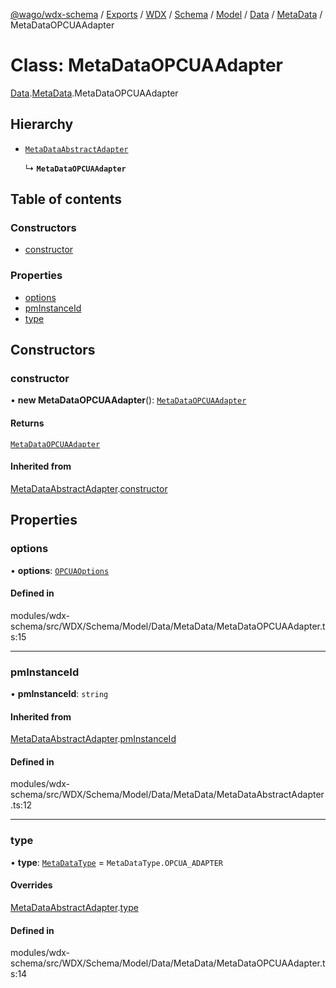 [@wago/wdx-schema](../README.md) / [Exports](../modules.md) / [WDX](../modules/WDX.md) / [Schema](../modules/WDX.Schema.md) / [Model](../modules/WDX.Schema.Model.md) / [Data](../modules/WDX.Schema.Model.Data.md) / [MetaData](../modules/WDX.Schema.Model.Data.MetaData.md) / MetaDataOPCUAAdapter

# Class: MetaDataOPCUAAdapter

[Data](../modules/WDX.Schema.Model.Data.md).[MetaData](../modules/WDX.Schema.Model.Data.MetaData.md).MetaDataOPCUAAdapter

## Hierarchy

- [`MetaDataAbstractAdapter`](WDX.Schema.Model.Data.MetaData.MetaDataAbstractAdapter.md)

  ↳ **`MetaDataOPCUAAdapter`**

## Table of contents

### Constructors

- [constructor](WDX.Schema.Model.Data.MetaData.MetaDataOPCUAAdapter.md#constructor)

### Properties

- [options](WDX.Schema.Model.Data.MetaData.MetaDataOPCUAAdapter.md#options)
- [pmInstanceId](WDX.Schema.Model.Data.MetaData.MetaDataOPCUAAdapter.md#pminstanceid)
- [type](WDX.Schema.Model.Data.MetaData.MetaDataOPCUAAdapter.md#type)

## Constructors

### constructor

• **new MetaDataOPCUAAdapter**(): [`MetaDataOPCUAAdapter`](WDX.Schema.Model.Data.MetaData.MetaDataOPCUAAdapter.md)

#### Returns

[`MetaDataOPCUAAdapter`](WDX.Schema.Model.Data.MetaData.MetaDataOPCUAAdapter.md)

#### Inherited from

[MetaDataAbstractAdapter](WDX.Schema.Model.Data.MetaData.MetaDataAbstractAdapter.md).[constructor](WDX.Schema.Model.Data.MetaData.MetaDataAbstractAdapter.md#constructor)

## Properties

### options

• **options**: [`OPCUAOptions`](WDX.Schema.Model.Instance.DataAdapter.OPCUAOptions.md)

#### Defined in

modules/wdx-schema/src/WDX/Schema/Model/Data/MetaData/MetaDataOPCUAAdapter.ts:15

___

### pmInstanceId

• **pmInstanceId**: `string`

#### Inherited from

[MetaDataAbstractAdapter](WDX.Schema.Model.Data.MetaData.MetaDataAbstractAdapter.md).[pmInstanceId](WDX.Schema.Model.Data.MetaData.MetaDataAbstractAdapter.md#pminstanceid)

#### Defined in

modules/wdx-schema/src/WDX/Schema/Model/Data/MetaData/MetaDataAbstractAdapter.ts:12

___

### type

• **type**: [`MetaDataType`](../enums/WDX.Schema.Model.Data.MetaData.MetaDataType.md) = `MetaDataType.OPCUA_ADAPTER`

#### Overrides

[MetaDataAbstractAdapter](WDX.Schema.Model.Data.MetaData.MetaDataAbstractAdapter.md).[type](WDX.Schema.Model.Data.MetaData.MetaDataAbstractAdapter.md#type)

#### Defined in

modules/wdx-schema/src/WDX/Schema/Model/Data/MetaData/MetaDataOPCUAAdapter.ts:14
